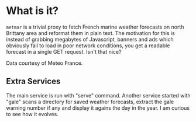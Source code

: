 # What is it?

`metmar` is a trivial proxy to fetch French marine weather forecasts on north
Brittany area and reformat them in plain text. The motivation for this is
instead of grabbing megabytes of Javascript, banners and ads which obviously
fail to load in poor network conditions, you get a readable forecast in a
single GET request. Isn't that nice?

Data courtesy of Meteo France.

## Extra Services

The main service is run with "serve" command. Another service started with
"gale" scans a directory for saved weather forecasts, extract the gale warning
number if any and display it agains the day in the year. I am curious to see
how it evolves.
